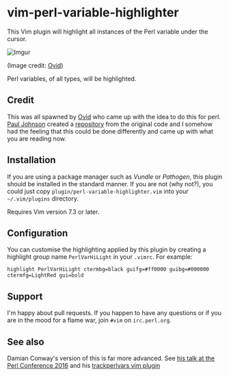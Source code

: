 # vim-perl-variable-highlighter

This Vim plugin will highlight all instances of the Perl variable under the
cursor.

![Imgur](https://i.imgur.com/yBnFrby.gif)

(Image credit: [Ovid](https://github.com/ovid))

Perl variables, of all types, will be highlighted.

## Credit

This was all spawned by [Ovid](https://github.com/ovid) who came up with the
idea to do this for perl. [Paul Johnson](https://github.com/pjcj) created a
[repository](https://github.com/pjcj/vim-hl-var) from the original code and
I somehow had the feeling that this could be done differently and came up
with what you are reading now.

## Installation

If you are using a package manager such as *Vundle* or *Pathogen*, this plugin
should be installed in the standard manner.  If you are not (why not?), you
could just copy `plugin/perl-variable-highlighter.vim` into your `~/.vim/plugins` directory.

Requires Vim version 7.3 or later.

## Configuration

You can customise the highlighting applied by this plugin by creating a highlight
group name `PerlVarHiLight` in your `.vimrc`. For example:

    highlight PerlVarHiLight ctermbg=black guifg=#ff0000 guibg=#000000 ctermfg=LightRed gui=bold

## Support 

I'm happy about pull requests. If you happen to have any questions or if you are
in the mood for a flame war, join `#vim` on `irc.perl.org`.

## See also

Damian Conway's version of this is far more advanced. See
[his talk at the Perl Conference 2016](https://www.youtube.com/watch?v=9u6O0dLuqhI)
and his [trackperlvars vim plugin](https://github.com/thoughtstream/Damian-Conway-s-Vim-Setup/blob/master/plugin/trackperlvars.vim)

